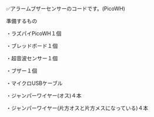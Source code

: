 ✅アラームブザーセンサーのコードです。(PicoWH)

準備するもの

・ラズパイPicoWH１個

・ブレッドボード１個

・超音波センサー１個

・ブザー１個

・マイクロUSBケーブル

・ジャンパーワイヤー(オス)４本

・ジャンパーワイヤー(片方オスと片方メスになっている)４本
